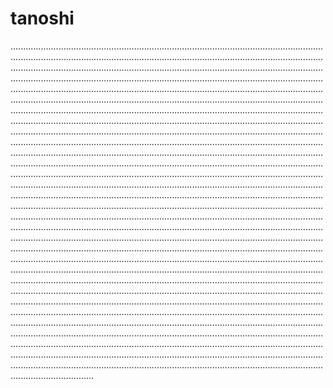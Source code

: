 # tanoshi

.....................................................................................................................................................................................................................................................................................................................................................................................................................................................................................................................................................................................................................................................................................................................................................................................................................................................................................................................................................................................................................................................................................................................................................................................................................................................................................................................................................................................................................................................................................................................................................................................................................................................................................................................................................................................................................................................................................................................................................................................................................................................................................................................................................................................................................................................................................................................................................................................................................................................................................................................................................................................................................................................................................................................................................................................................................................................................................................................................................................................................................................................................................................................................................................................................................................................................................................................................................................................................................................................................................................................................................................................................................................................................................................................................................................................................................................................................................................................................................................................................................................